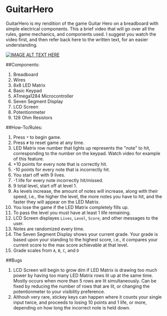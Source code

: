 # GuitarHero
GuitarHero is my rendition of the game Guitar Hero on a breadboard with simple electrical components.
This a brief video that will go over all the rules, game mechanics, and components used. 
I suggest you watch the video first, and then refer back here to the written text, for an easier understanding.

[![IMAGE ALT TEXT HERE](http://img.youtube.com/vi/i45QvAkXZts/0.jpg)](http://www.youtube.com/watch?v=i45QvAkXZts)

##Components:
1. Breadboard
2. Wires
3. 8x8 LED Matrix
4. Basic Keypad
5. ATmega1284 Microcontroller
6. Seven Segment Display
7. LCD Screen
8. Potentionmeter
9. 128 Ohm Resistors

##How-To/Rules:
1. Press `*` to begin game.
2. Press `#` to reset game at any time.
3. LED Matrix row number that lights up represents the "note" to hit, corresponding to the number on the keypad. Watch video for example of this feature.
4. +10 points for every note that is correctly hit.
5. -10 points for every note that is incorrectly hit.
6. You start off with 9 lives.
7. -1 life for every note incorrectly hit/missed.
8. 9 total level, start off at level 1.
9. As levels increase, the amount of notes will increase, along with their speed, i.e., the higher the level, the more notes you have to hit, and the faster they will appear on the LED Matrix.
10. You lose the game if the LED Matrix completely fills up.
11. To pass the level you must have at least 1 life remaining.
12. LCD Screen displayes `Lives`, `Level`, `Score`, and other messages to the user.
13. Notes are randomized every time.
14. The Seven Segment Display shows your current grade. Your grade is based upon your standing to the highest score, i.e., it compares your current score to the max score achievable at that level.
15. Grade scales from `A`, `B`, `C`, and `D`

##Bugs
1. LCD Screen will begin to grow dim if LED Matrix is drawing too much power by having too many LED Matrix rows lit up at the same time. Mostly occurs when more than 5 rows are lit simultaneously. Can be fixed by reducing the number of rows that are lit, or changing the potentionmeter to your visibility preference.
2. Althouh very rare, stickey keys can happen where it counts your single input twice, and proceeds to losing 10 points and 1 life, or more, depending on how long the incorrect note is held down.
